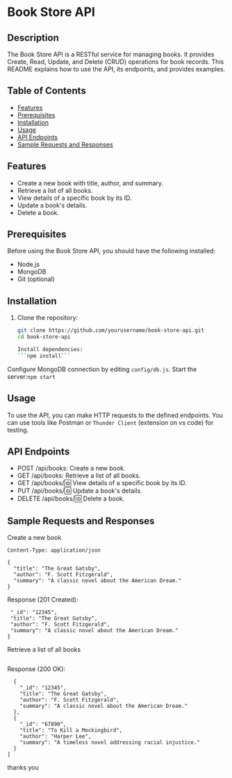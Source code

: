 # Book Store API

## Description

The Book Store API is a RESTful service for managing books. It provides Create, Read, Update, and Delete (CRUD) operations for book records. This README explains how to use the API, its endpoints, and provides examples.

## Table of Contents

- [Features](#features)
- [Prerequisites](#prerequisites)
- [Installation](#installation)
- [Usage](#usage)
- [API Endpoints](#api-endpoints)
- [Sample Requests and Responses](#sample-requests-and-responses)


## Features

- Create a new book with title, author, and summary.
- Retrieve a list of all books.
- View details of a specific book by its ID.
- Update a book's details.
- Delete a book.

## Prerequisites

Before using the Book Store API, you should have the following installed:

- Node.js
- MongoDB
- Git (optional)

## Installation

1. Clone the repository:

   ```bash
   git clone https://github.com/yourusername/book-store-api.git
   cd book-store-api

   Install dependencies:
   ```npm install```


Configure MongoDB connection by editing `config/db.js`.
Start the server:```npm start```


## Usage
To use the API, you can make HTTP requests to the defined endpoints. You can use tools like Postman or `Thunder Client` (extension on vs code) for testing.
## API Endpoints
* POST /api/books: Create a new book.
* GET /api/books: Retrieve a list of all books.
* GET /api/books/:id: View details of a specific book by its ID.
* PUT /api/books/:id: Update a book's details.
* DELETE /api/books/:id: Delete a book.
## Sample Requests and Responses
Create a new book

```POST /api/books
Content-Type: application/json

{
  "title": "The Great Gatsby",
  "author": "F. Scott Fitzgerald",
  "summary": "A classic novel about the American Dream."
}
```

Response (201 Created):
 ```{
  "_id": "12345",
  "title": "The Great Gatsby",
  "author": "F. Scott Fitzgerald",
  "summary": "A classic novel about the American Dream."
}
```

Retrieve a list of all books
```GET /api/books
```
Response (200 OK):
```[
  {
    "_id": "12345",
    "title": "The Great Gatsby",
    "author": "F. Scott Fitzgerald",
    "summary": "A classic novel about the American Dream."
  },
  {
    "_id": "67890",
    "title": "To Kill a Mockingbird",
    "author": "Harper Lee",
    "summary": "A timeless novel addressing racial injustice."
  }
]
```

thanks you